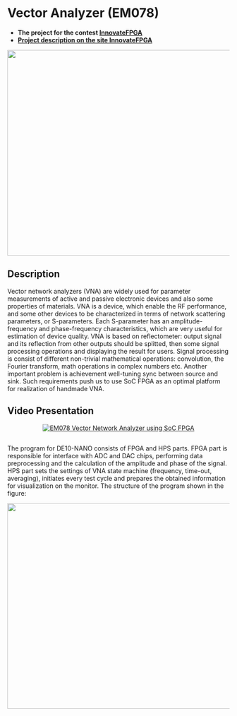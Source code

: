 # Vector Analyzer (EM078)
- **The project for the contest [InnovateFPGA](http://www.innovatefpga.com)**
- **[Project description on the site InnovateFPGA](http://www.innovatefpga.com/cgi-bin/innovate/teams.pl?Id=EM078)**

<p align="center"><img width="700" height="466" src="http://www.innovatefpga.com/attachment/member/2017/EM078-BCBCB04A69C2C3F4/image/project_700.png"></p>

## Description
Vector network analyzers (VNA) are widely used for parameter measurements of active and passive electronic devices and also some properties of materials. VNA is a device, which enable the RF performance, and some other devices to be characterized in terms of network scattering parameters, or S-parameters. Each S-parameter has an amplitude-frequency and phase-frequency characteristics, which are very useful for estimation of device quality. VNA is based on reflectometer: output signal and its reflection from other outputs should be splitted, then some signal processing operations and displaying the result for users. Signal processing is consist of different non-trivial mathematical operations: convolution, the Fourier transform, math operations in complex numbers etc. Another important problem is achievement well-tuning sync between source and sink. Such requirements push us to use SoC FPGA as an optimal platform for realization of handmade VNA.

## Video Presentation
<p align="center"><a href="https://youtu.be/BvW69keXv7Y" title="EM078 Vector Network Analyzer using SoC FPGA"><img src="https://preview.ibb.co/ne5cKH/Untitled_122.jpg" alt="EM078 Vector Network Analyzer using SoC FPGA"></a></p>

## 
The program for DE10-NANO consists of FPGA and HPS parts. FPGA part is responsible for interface with ADC and DAC chips, performing data preprocessing and the calculation of the amplitude and phase of the signal. HPS part sets the settings of VNA state machine (frequency, time-out, averaging), initiates every test cycle and prepares the obtained information for visualization on the monitor. The structure of the program shown in the figure:

<p align="center"><img width="700" height="466" src="http://www.innovatefpga.com/attachment/member/2017/EM078-BCBCB04A69C2C3F4/image/block2.jpg"></p>

